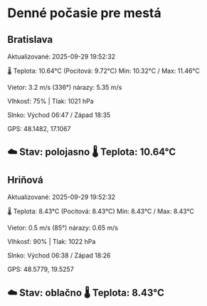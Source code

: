 ﻿# Denné počasie pre mestá

## Bratislava
Aktualizované: 2025-09-29 19:52:32

🌡️ Teplota: 10.64°C 
(Pocitová: 9.72°C)
Min: 10.32°C / Max: 11.46°C

Vietor: 3.2 m/s    (336°) 
nárazy: 5.35 m/s

Vlhkosť: 75% | Tlak: 1021 hPa

Slnko: Východ 06:47 / Západ 18:35

GPS: 48.1482, 17.1067

☁️ Stav: polojasno        🌡️ Teplota: 10.64°C
---

## Hriňová
Aktualizované: 2025-09-29 19:52:32

🌡️ Teplota: 8.43°C 
(Pocitová: 8.43°C)
Min: 8.43°C / Max: 8.43°C

Vietor: 0.5 m/s (85°)
nárazy: 0.65 m/s

Vlhkosť: 90% | Tlak: 1022 hPa

Slnko: Východ 06:38 / Západ 18:26

GPS: 48.5779, 19.5257

☁️ Stav: oblačno        🌡️ Teplota: 8.43°C
---
